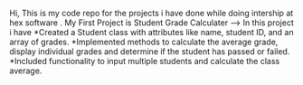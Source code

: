 Hi,
This is my code repo for the projects i have done while doing intership at hex software .
My First Project is Student Grade Calculater
--> In this project i have 
*Created a Student class with attributes like name, student ID, and an array of grades.
*Implemented methods to calculate the average grade, display individual grades and determine if the student has passed or failed.
*Included functionality to input multiple students and calculate the class average.
